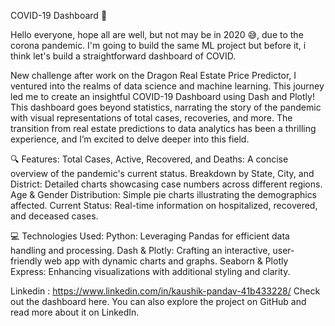 COVID-19 Dashboard 🚀

Hello everyone, hope all are well, but not may be in 2020 😅, due to the corona pandemic. I'm going to build the same ML project but before it, i think let's build a straightforward dashboard of COVID.

New challenge after work on the Dragon Real Estate Price Predictor, I ventured into the realms of data science and machine learning. This journey led me to create an insightful COVID-19 Dashboard using Dash and Plotly!
This dashboard goes beyond statistics, narrating the story of the pandemic with visual representations of total cases, recoveries, and more. The transition from real estate predictions to data analytics has been a thrilling experience, and I’m excited to delve deeper into this field.

🔍 Features:
Total Cases, Active, Recovered, and Deaths: A concise overview of the pandemic's current status.
Breakdown by State, City, and District: Detailed charts showcasing case numbers across different regions.
Age & Gender Distribution: Simple pie charts illustrating the demographics affected.
Current Status: Real-time information on hospitalized, recovered, and deceased cases.

💻 Technologies Used:
Python: Leveraging Pandas for efficient data handling and processing.
Dash & Plotly: Crafting an interactive, user-friendly web app with dynamic charts and graphs.
Seaborn & Plotly Express: Enhancing visualizations with additional styling and clarity.


Linkedin : https://www.linkedin.com/in/kaushik-pandav-41b433228/
Check out the dashboard here. You can also explore the project on GitHub and read more about it on LinkedIn.

